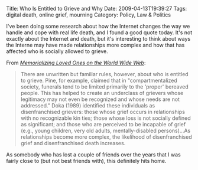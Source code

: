Title: Who Is Entitled to Grieve and Why
Date: 2009-04-13T19:39:27
Tags: digital death, online grief, mourning
Category: Policy, Law & Politics

I've been doing some research about how the Internet changes the way we 
handle and cope with real life death, and I found a good quote today. It's 
not exactly about the Internet and death, but it's interesting to think 
about ways the Interne  may have made relationships more complex and how 
that has affected who is socially allowed to grieve.

From *[Memorializing Loved Ones on the World Wide 
Web][1]*:

> There are unwritten but familiar rules, however, about who is entitled to
grieve. Pine, for example, claimed that in "compartmentalized society, 
funerals tend to be limited primarily to the 'proper' bereaved people. This
has helped to create an underclass of grievers whose legitimacy may not 
even be recognized and whose needs are not addressed." Doka (1989) 
identified these individuals as disenfranchised grievers: those whose grief
occurs in relationships with no recognizable kin ties; those whose loss is 
not socially defined as significant; and those who are perceived to be 
incapable of grief (e.g., young children, very old adults, 
mentally-disabled persons)...As relationships become more complex, 
the likelihood of disenfranchised grief and disenfranchised death increases.

As somebody who has lost a couple of friends over the years that I was 
fairly close to (but not best friends with), this definitely hits home.

[1]: http://scholar.google.com/scholar?q=memorializing%20loved%20ones%20on%20the%20world%20wide%20web
